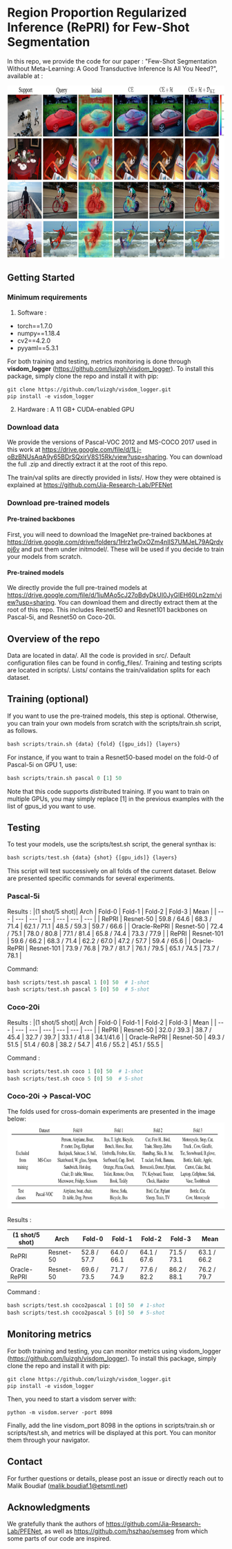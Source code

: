# Region Proportion Regularized Inference (RePRI) for Few-Shot Segmentation

In this repo, we provide the code for our paper : "Few-Shot Segmentation Without Meta-Learning: A Good Transductive Inference Is All You Need?", available at :

<img src="figures/intro_image.png" width="800" height="400"/>


## Getting Started

### Minimum requirements

1. Software :
+ torch==1.7.0
+ numpy==1.18.4
+ cv2==4.2.0
+ pyyaml==5.3.1

For both training and testing, metrics monitoring is done through **visdom_logger** (https://github.com/luizgh/visdom_logger). To install this package, simply clone the repo and install it with pip:

 ```
 git clone https://github.com/luizgh/visdom_logger.git
 pip install -e visdom_logger
 ```

 2. Hardware : A 11 GB+ CUDA-enabled GPU

### Download data

We provide the versions of Pascal-VOC 2012 and MS-COCO 2017 used in this work at https://drive.google.com/file/d/1Lj-oBzBNUsAqA9y65BDrSQxirV8S15Rk/view?usp=sharing. You can download the full .zip and directly extract it at the root of this repo.

The train/val splits are directly provided in lists/. How they were obtained is explained at https://github.com/Jia-Research-Lab/PFENet

### Download pre-trained models

#### Pre-trained backbones
First, you will need to download the ImageNet pre-trained backbones at https://drive.google.com/drive/folders/1Hrz1wOxOZm4nIIS7UMJeL79AQrdvpj6v and put them under initmodel/. These will be used if you decide to train your models from scratch.

#### Pre-trained models
We directly provide the full pre-trained models at https://drive.google.com/file/d/1iuMAo5cJ27oBdyDkUI0JyGIEH60Ln2zm/view?usp=sharing. You can download them and directly extract them at the root of this repo. This includes Resnet50 and Resnet101 backbones on Pascal-5i, and Resnet50 on Coco-20i.

## Overview of the repo

Data are located in data/. All the code is provided in src/. Default configuration files can be found in config_files/. Training and testing scripts are located in scripts/. Lists/ contains the train/validation splits for each dataset.


## Training (optional)

If you want to use the pre-trained models, this step is optional. Otherwise, you can train your own models from scratch with the scripts/train.sh script, as follows.

```python
bash scripts/train.sh {data} {fold} {[gpu_ids]} {layers}
```
For instance, if you want to train a Resnet50-based model on the fold-0 of Pascal-5i on GPU 1, use:
```python
bash scripts/train.sh pascal 0 [1] 50
```

Note that this code supports distributed training. If you want to train on multiple GPUs, you may simply replace [1] in the previous examples with the list of gpus_id you want to use.


## Testing

To test your models, use the scripts/test.sh script, the general synthax is:
```python
bash scripts/test.sh {data} {shot} {[gpu_ids]} {layers}
```
This script will test successively on all folds of the current dataset. Below are presented specific commands for several experiments.


### Pascal-5i

Results :
|(1 shot/5 shot)|   Arch     | Fold-0 	   | Fold-1 	 | Fold-2 	   | Fold-3      | Mean 		|
| 	   ---      |    ---     |      ---    |	   ---   |	   ---     |    ---      |  ---  		|
| RePRI       	| Resnet-50  | 59.8 / 64.6 | 68.3 / 71.4 | 62.1 / 71.1 | 48.5 / 59.3 | 59.7 / 66.6	|
| Oracle-RePRI	| Resnet-50  | 72.4 / 75.1 | 78.0 / 80.8 | 77.1 / 81.4 | 65.8 / 74.4 | 73.3 / 77.9  |
| RePRI       	| Resnet-101 | 59.6 / 66.2 | 68.3 / 71.4 | 62.2 / 67.0 | 47.2 / 57.7 | 59.4 / 65.6	|
| Oracle-RePRI	| Resnet-101 | 73.9 / 76.8 | 79.7 / 81.7 | 76.1 / 79.5 | 65.1 / 74.5 | 73.7 / 78.1  |

Command:
```python
bash scripts/test.sh pascal 1 [0] 50  # 1-shot
bash scripts/test.sh pascal 5 [0] 50  # 5-shot
```

### Coco-20i

Results :
|(1 shot/5 shot)|   Arch     | Fold-0 	   | Fold-1 	 | Fold-2 	   | Fold-3      | Mean 		|
| 	   ---      |    ---     |      ---    |	   ---   |	   ---     |    ---      |  ---			|
| RePRI       	| Resnet-50  | 32.0 / 39.3 | 38.7 / 45.4 | 32.7 / 39.7 | 33.1 / 41.8 | 34.1/41.6    |
| Oracle-RePRI	| Resnet-50  | 49.3 / 51.5 | 51.4 / 60.8 | 38.2 / 54.7 | 41.6 / 55.2 |	45.1 / 55.5 |

Command :
```python
bash scripts/test.sh coco 1 [0] 50  # 1-shot
bash scripts/test.sh coco 5 [0] 50  # 5-shot
```

### Coco-20i -> Pascal-VOC


The folds used for cross-domain experiments are presented in the image below:
<img src="figures/coco2pascal.png" width="800" height="200"/>

Results :

|(1 shot/5 shot)|   Arch     | Fold-0 	   | Fold-1 	 | Fold-2 	   | Fold-3      | Mean 		|
| 	   ---      |    ---     |      ---    |	   ---   |	   ---     |    ---      |  --- 		|
| RePRI       	| Resnet-50  | 52.8 / 57.7 | 64.0 / 66.1 | 64.1 / 67.6 | 71.5 / 73.1 | 63.1 / 66.2  |
| Oracle-RePRI	| Resnet-50  | 69.6 / 73.5 | 71.7 / 74.9 | 77.6 / 82.2 | 86.2 / 88.1 | 76.2 / 79.7  |


Command :
```python
bash scripts/test.sh coco2pascal 1 [0] 50  # 1-shot
bash scripts/test.sh coco2pascal 5 [0] 50  # 5-shot
```



## Monitoring metrics

For both training and testing, you can monitor metrics using visdom_logger (https://github.com/luizgh/visdom_logger). To install this package, simply clone the repo and install it with pip:
 ```
 git clone https://github.com/luizgh/visdom_logger.git
 pip install -e visdom_logger
 ```
 Then, you need to start a visdom server with:
 ```
 python -m visdom.server -port 8098
 ```

Finally, add the line visdom_port 8098 in the options in scripts/train.sh or scripts/test.sh, and metrics will be displayed at this port. You can monitor them through your navigator.

## Contact

For further questions or details, please post an issue or directly reach out to Malik Boudiaf (malik.boudiaf.1@etsmtl.net)


## Acknowledgments

We gratefully thank the authors of https://github.com/Jia-Research-Lab/PFENet, as well as https://github.com/hszhao/semseg from which some parts of our code are inspired.



